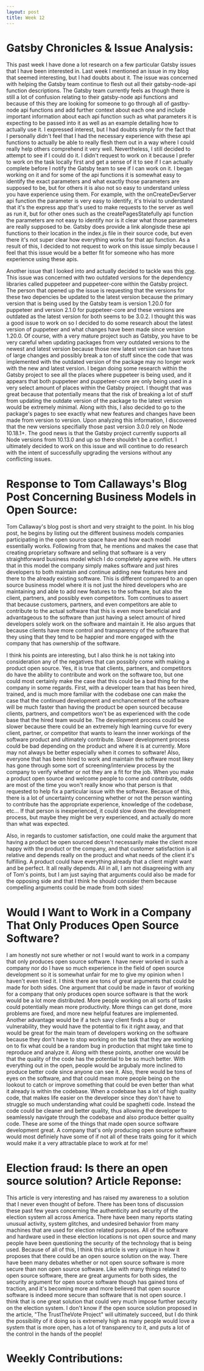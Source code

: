```yaml
---
layout: post
title: Week 12
---
```


# Gatsby Chronicles & Issue Analysis:   

This past week I have done a lot research on a few particular Gatsby issues that I have been interested in. Last week I mentioned an issue in my blog that seemed interesting, but I had doubts about it. The issue was concerned with helping the Gatsby team continue to flesh out all their gatsby-node-api function descriptions. The Gatsby team currently feels as though there is still a lot of confusion relating to their gatsby-node api functions and because of this they are looking for someone to go through all of gastby-node api functions and add further context about each one and include important information about each api function such as what parameters it is expecting to be passed into it as well as an example detailing how to actually use it. I expressed interest, but I had doubts simply for the fact that I personally didn't feel that I had the necessary experience with these api functions to actually be able to really flesh them out in a way where I could really help others comprehend it very well. Nevertheless, I still decided to attempt to see if I could do it. I didn't request to work on it because I prefer to work on the task locally first and get a sense of it to see if I can actually complete before I notify the Gatsby team to see if I can work on it. I began working on it and for some of the api functions it is somewhat easy to identify the exact parameters and what exactly those parameters are supposed to be, but for others it is also not so easy to understand unless you have experience using them. For example, with the onCreateDevServer api function the parameter is very easy to identify, it's trivial to understand that it's the express app that's used to make requests to the server as well as run it, but for other ones such as the createPagesStatefully api function the parameters are not easy to identify nor is it clear what those parameters are really supposed to be. Gatsby does provide a link alongisde these api functions to their location in the index.js file in their source code, but even there it's not super clear how everything works for that api function. As a result of this, I decided to not request to work on this issue simply because I feel that this issue would be a better fit for someone who has more experience using these apis.

Another issue that I looked into and actually decided to tackle was this [one](https://github.com/gatsbyjs/gatsby/issues/23421). This issue was concerned with two outdated versions for the dependency libraries called puppeteer and puppeteer-core within the Gatsby project. The person that opened up the issue is requesting that the versions for these two depencies be updated to the latest version because the primary version that is being used by the Gatsby team is version 1.20.0 for puppeteer and version 2.1.0 for puppeteer-core and these versions are outdated as the latest version for both seems to be 3.0.2. I thought this was a good issue to work on so I decided to do some research about the latest version of puppeteer and what changes have been made since version 1.20.0. Of course, with a very mature project such as Gatsby, you have to be very careful when updating packages from very outdated versions to the newest and latest version because those new latest version can have tons of large changes and possibly break a ton of stuff since the code that was implemented with the outdated version of the package may no longer work with the new and latest version. I began doing some research within the Gatsby project to see all the places where puppeteer is being used, and it appears that both puppeteer and puppeteer-core are only being used in a very select amount of places within the Gatsby project. I thought that was great because that potentially means that the risk of breaking a lot of stuff from updating the outdate version of the package to the latest version would be extremely minimal. Along with this, I also decided to go to the package's pages to see exactly what new features and changes have been made from version to version. Upon analyzing this information, I discovered that the new versions specifially those past version 3.0.0 rely on Node 10.18.1+. The good news is that the Gatsby project currently supports all Node versions from 10.13.0 and up so there shouldn't be a conflict. I ultimately decided to work on this issue and will continue to do research with the intent of successfully upgrading the versions without any conflicting issues.

# Response to Tom Callaways's Blog Post Concerning Business Models in Open Source:
Tom Callaway's blog post is short and very straight to the point. In his blog post, he begins by listing out the different business models companies participating in the open source space have and how each model essentially works. Following from that, he mentions and makes the case that creating proprietary software and selling that software is a very straightforward business model which I do completely agree with. He utters that in this model the company simply makes software and just hires developers to both maintain and continue adding new features here and there to the already existing software. This is different compared to an open source business model where it is not just the hired developers who are maintaining and able to add new features to the software, but also the client, partners, and possibly even competitors. Tom continues to assert that because customers, partners, and even competitors are able to contribute to the actual software that this is even more beneficial and advantageous to the software than just having a select amount of hired developers solely work on the software and maintain it. He also argues that because clients have more control and transparency of the software that they using that they tend to be happier and more engaged with the company that has ownership of the software. 

I think his points are interesting, but I also think he is not taking into consideration any of the negatives that can possibly come with making a product open source. Yes, it is true that clients, partners, and competitors do have the ability to contribute and work on the software too, but one could most certainly make the case that this could be a bad thing for the company in some regards. First, with a developer team that has been hired, trained, and is much more familiar with the codebase one can make the case that the continued development and enchancement of the software will be much faster than having the product be open sourced because clients, partners, and competitors won't be as experienced with the code base that the hired team would be. The development process could be slower because there could be an extremely high learning curve for every client, partner, or competitor that wants to learn the inner workings of the software product and ultimately contribute. Slower development process could be bad depending on the product and where it is at currently. More may not always be better especially when it comes to software! Also, everyone that has been hired to work and maintain the software most likey has gone through some sort of screening/interview process by the company to verify whether or not they are a fit for the job. When you make a product open source and welcome people to come and contribute, odds are most of the time you won't really know who that person is that requested to help fix a particular issue with the software. Becasue of this, there is a lot of uncertainty concerning whether or not the person wanting to contribute has the appropriate experience, knowledge of the codebase, etc... If that person is inexperienced, it could slow down the development process, but maybe they might be very experienced, and actually do more than what was expected. 

Also, in regards to customer satisfaction, one could make the argument that having a product be open sourced doesn't necessarily make the client more happy with the product or the company, and that customer satisfaction is all relative and depends really on the product and what needs of the client it's fulfilling. A product could have everything already that a client might want and be perfect. It all really depends. All in all, I am not disagreeing with any of Tom's points, but I am just saying that arguments could also be made for the opposing side and that I think he should consider them because compelling arguments could be made from both sides!

# Would I Want to Work in a Company That Only Produces Open Source Software?
I am honestly not sure whether or not I would want to work in a company that only produces open source software. I have never worked in such a company nor do I have so much experience in the field of open source development so it is somewhat unfair for me to give my opinion when I haven't even tried it. I think there are tons of great arguments that could be made for both sides. One argument that could be made in favor of working for a company that only produces open source software is that the work would be a lot more distributed. More people working on all sorts of tasks could potentially mean more productivity. More things can get done, more problems are fixed, and more new helpful features are implemented. Another advantage would be if a tech savy client finds a bug or vulnerability, they would have the potential to fix it right away, and that would be great for the main team of developers working on the software because they don't have to stop working on the task that they are working on to fix what could be a random bug in production that might take time to reproduce and analyze it. Along with these points, another one would be that the quality of the code has the potential to be so much better. With everything out in the open, people would be argubaly more inclined to produce better code since anyone can see it. Also, there would be tons of eyes on the software, and that could mean more people being on the lookout to catch or improve something that could be even better than what it already is within the codebase. When a codebase has a lot of high quality code, that makes life easier on the developer since they don't have to struggle so much understanding what could be spaghetti code. Instead the code could be cleaner and better quality, thus allowing the developer to seamlessly navigate through the codebase and also produce better quality code. These are some of the things that made open source software development great. A company that's only producing open source software would most definiely have some of if not all of these traits going for it which would make it a very attractable place to work at for me!

# Election fraud: Is there an open source solution? Article Reponse:
This article is very interesting and has raised my awareness to a solution that I never even thought of before. There has been tons of discussion these past few years concerning the authenticity and security of the election system all across America. There have been many reports stating unusual activity, system glitches, and undesired behavior from many machines that are used for election related purposes. All of the software and hardware used in these election locations is not open source and many people have been questioning the security of the technology that is being used. Because of all of this, I think this article is very unique in how it proposes that there could be an open source solution on the way. There have been many debates whether or not open source software is more secure than non open source software. Like with many things related to open source software, there are great arguments for both sides, the security argument for open source software though has gained tons of traction, and it's becoming more and more believed that open source software is indeed more secure than software that is not open source. I think that is one great solution that could very much impose further security on the election system. I don't know if the open source solution proposed in the article, "The TrustTheVote Project" will ultimately succeed, but I do think the possibility of it doing so is extremely high as many people would love a system that is more open, has a lot of transparency to it, and puts a lot of the control in the hands of the people!

# Weekly Contributions: 